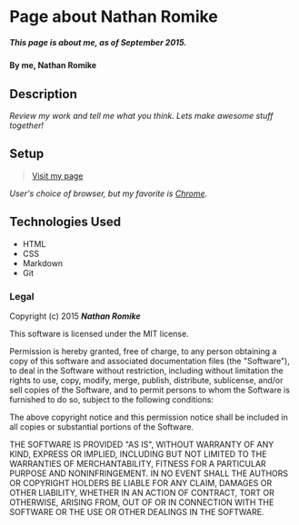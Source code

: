 # Page about Nathan Romike

##### This page is about me, as of September 2015.

#### By me, **Nathan Romike**

## Description

_Review my work and tell me what you think. Lets make awesome stuff together!_

## Setup

>[Visit my page](http://nathanromike.github.io/About/)

_User's choice of browser, but my favorite is [Chrome](www.google.com/chrome/)._

## Technologies Used

* HTML
* CSS
* Markdown
* Git


### Legal


Copyright (c) 2015 **_Nathan Romike_**

This software is licensed under the MIT license.

Permission is hereby granted, free of charge, to any person obtaining a copy
of this software and associated documentation files (the "Software"), to deal
in the Software without restriction, including without limitation the rights
to use, copy, modify, merge, publish, distribute, sublicense, and/or sell
copies of the Software, and to permit persons to whom the Software is
furnished to do so, subject to the following conditions:

The above copyright notice and this permission notice shall be included in
all copies or substantial portions of the Software.

THE SOFTWARE IS PROVIDED "AS IS", WITHOUT WARRANTY OF ANY KIND, EXPRESS OR
IMPLIED, INCLUDING BUT NOT LIMITED TO THE WARRANTIES OF MERCHANTABILITY,
FITNESS FOR A PARTICULAR PURPOSE AND NONINFRINGEMENT. IN NO EVENT SHALL THE
AUTHORS OR COPYRIGHT HOLDERS BE LIABLE FOR ANY CLAIM, DAMAGES OR OTHER
LIABILITY, WHETHER IN AN ACTION OF CONTRACT, TORT OR OTHERWISE, ARISING FROM,
OUT OF OR IN CONNECTION WITH THE SOFTWARE OR THE USE OR OTHER DEALINGS IN
THE SOFTWARE.
